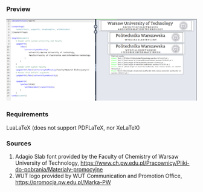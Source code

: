 ### Preview

![](preview.png)

### Requirements

LuaLaTeX (does not support PDFLaTeX, nor XeLaTeX)

### Sources

1. Adagio Slab font provided by the Faculty of Chemistry of Warsaw University of Technology, https://www.ch.pw.edu.pl/Pracownicy/Pliki-do-pobrania/Materialy-promocyjne
2. WUT logo provided by WUT Communication and Promotion Office, https://promocja.pw.edu.pl/Marka-PW
